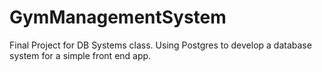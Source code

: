 # GymManagementSystem
Final Project for DB Systems class. Using Postgres to develop a database system for a simple front end app.
